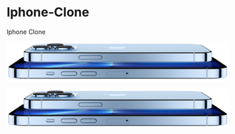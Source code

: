 # Iphone-Clone
 Iphone Clone
 
 ![Optional Text](./img/iphone_blue.jpg)

<img src="/img/iphone_blue.jpg" alt="My cool logo"/>
